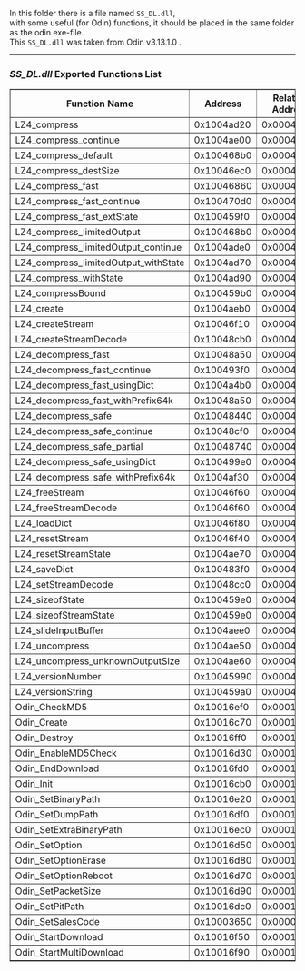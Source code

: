 In this folder there is a file named <code>SS_DL.dll</code>, <br/>
with some useful (for Odin) functions, it should be placed in the same folder as the odin exe-file.<br/>
This <code>SS_DL.dll</code> was taken from Odin v3.13.1.0 .

<hr/>

<h3><em>SS_DL.dll</em> Exported Functions List</h3>
<table border="1" cellpadding="3"><tr>
<th>Function Name
<th>Address
<th>Relative Address
<th>Ordinal
<tr><td nowrap>LZ4_compress<td nowrap>0x1004ad20<td nowrap>0x0004ad20<td nowrap>1 (0x1)
<tr><td nowrap>LZ4_compress_continue<td nowrap>0x1004ae00<td nowrap>0x0004ae00<td nowrap>3 (0x3)
<tr><td nowrap>LZ4_compress_default<td nowrap>0x100468b0<td nowrap>0x000468b0<td nowrap>4 (0x4)
<tr><td nowrap>LZ4_compress_destSize<td nowrap>0x10046ec0<td nowrap>0x00046ec0<td nowrap>5 (0x5)
<tr><td nowrap>LZ4_compress_fast<td nowrap>0x10046860<td nowrap>0x00046860<td nowrap>6 (0x6)
<tr><td nowrap>LZ4_compress_fast_continue<td nowrap>0x100470d0<td nowrap>0x000470d0<td nowrap>7 (0x7)
<tr><td nowrap>LZ4_compress_fast_extState<td nowrap>0x100459f0<td nowrap>0x000459f0<td nowrap>8 (0x8)
<tr><td nowrap>LZ4_compress_limitedOutput<td nowrap>0x100468b0<td nowrap>0x000468b0<td nowrap>9 (0x9)
<tr><td nowrap>LZ4_compress_limitedOutput_continue<td nowrap>0x1004ade0<td nowrap>0x0004ade0<td nowrap>10 (0xa)
<tr><td nowrap>LZ4_compress_limitedOutput_withState<td nowrap>0x1004ad70<td nowrap>0x0004ad70<td nowrap>11 (0xb)
<tr><td nowrap>LZ4_compress_withState<td nowrap>0x1004ad90<td nowrap>0x0004ad90<td nowrap>12 (0xc)
<tr><td nowrap>LZ4_compressBound<td nowrap>0x100459b0<td nowrap>0x000459b0<td nowrap>2 (0x2)
<tr><td nowrap>LZ4_create<td nowrap>0x1004aeb0<td nowrap>0x0004aeb0<td nowrap>13 (0xd)
<tr><td nowrap>LZ4_createStream<td nowrap>0x10046f10<td nowrap>0x00046f10<td nowrap>14 (0xe)
<tr><td nowrap>LZ4_createStreamDecode<td nowrap>0x10048cb0<td nowrap>0x00048cb0<td nowrap>15 (0xf)
<tr><td nowrap>LZ4_decompress_fast<td nowrap>0x10048a50<td nowrap>0x00048a50<td nowrap>16 (0x10)
<tr><td nowrap>LZ4_decompress_fast_continue<td nowrap>0x100493f0<td nowrap>0x000493f0<td nowrap>17 (0x11)
<tr><td nowrap>LZ4_decompress_fast_usingDict<td nowrap>0x1004a4b0<td nowrap>0x0004a4b0<td nowrap>18 (0x12)
<tr><td nowrap>LZ4_decompress_fast_withPrefix64k<td nowrap>0x10048a50<td nowrap>0x00048a50<td nowrap>19 (0x13)
<tr><td nowrap>LZ4_decompress_safe<td nowrap>0x10048440<td nowrap>0x00048440<td nowrap>20 (0x14)
<tr><td nowrap>LZ4_decompress_safe_continue<td nowrap>0x10048cf0<td nowrap>0x00048cf0<td nowrap>21 (0x15)
<tr><td nowrap>LZ4_decompress_safe_partial<td nowrap>0x10048740<td nowrap>0x00048740<td nowrap>22 (0x16)
<tr><td nowrap>LZ4_decompress_safe_usingDict<td nowrap>0x100499e0<td nowrap>0x000499e0<td nowrap>23 (0x17)
<tr><td nowrap>LZ4_decompress_safe_withPrefix64k<td nowrap>0x1004af30<td nowrap>0x0004af30<td nowrap>24 (0x18)
<tr><td nowrap>LZ4_freeStream<td nowrap>0x10046f60<td nowrap>0x00046f60<td nowrap>25 (0x19)
<tr><td nowrap>LZ4_freeStreamDecode<td nowrap>0x10046f60<td nowrap>0x00046f60<td nowrap>26 (0x1a)
<tr><td nowrap>LZ4_loadDict<td nowrap>0x10046f80<td nowrap>0x00046f80<td nowrap>27 (0x1b)
<tr><td nowrap>LZ4_resetStream<td nowrap>0x10046f40<td nowrap>0x00046f40<td nowrap>28 (0x1c)
<tr><td nowrap>LZ4_resetStreamState<td nowrap>0x1004ae70<td nowrap>0x0004ae70<td nowrap>29 (0x1d)
<tr><td nowrap>LZ4_saveDict<td nowrap>0x100483f0<td nowrap>0x000483f0<td nowrap>30 (0x1e)
<tr><td nowrap>LZ4_setStreamDecode<td nowrap>0x10048cc0<td nowrap>0x00048cc0<td nowrap>31 (0x1f)
<tr><td nowrap>LZ4_sizeofState<td nowrap>0x100459e0<td nowrap>0x000459e0<td nowrap>32 (0x20)
<tr><td nowrap>LZ4_sizeofStreamState<td nowrap>0x100459e0<td nowrap>0x000459e0<td nowrap>33 (0x21)
<tr><td nowrap>LZ4_slideInputBuffer<td nowrap>0x1004aee0<td nowrap>0x0004aee0<td nowrap>34 (0x22)
<tr><td nowrap>LZ4_uncompress<td nowrap>0x1004ae50<td nowrap>0x0004ae50<td nowrap>35 (0x23)
<tr><td nowrap>LZ4_uncompress_unknownOutputSize<td nowrap>0x1004ae60<td nowrap>0x0004ae60<td nowrap>36 (0x24)
<tr><td nowrap>LZ4_versionNumber<td nowrap>0x10045990<td nowrap>0x00045990<td nowrap>37 (0x25)
<tr><td nowrap>LZ4_versionString<td nowrap>0x100459a0<td nowrap>0x000459a0<td nowrap>38 (0x26)
<tr><td nowrap>Odin_CheckMD5<td nowrap>0x10016ef0<td nowrap>0x00016ef0<td nowrap>39 (0x27)
<tr><td nowrap>Odin_Create<td nowrap>0x10016c70<td nowrap>0x00016c70<td nowrap>40 (0x28)
<tr><td nowrap>Odin_Destroy<td nowrap>0x10016ff0<td nowrap>0x00016ff0<td nowrap>41 (0x29)
<tr><td nowrap>Odin_EnableMD5Check<td nowrap>0x10016d30<td nowrap>0x00016d30<td nowrap>42 (0x2a)
<tr><td nowrap>Odin_EndDownload<td nowrap>0x10016fd0<td nowrap>0x00016fd0<td nowrap>43 (0x2b)
<tr><td nowrap>Odin_Init<td nowrap>0x10016cb0<td nowrap>0x00016cb0<td nowrap>44 (0x2c)
<tr><td nowrap>Odin_SetBinaryPath<td nowrap>0x10016e20<td nowrap>0x00016e20<td nowrap>45 (0x2d)
<tr><td nowrap>Odin_SetDumpPath<td nowrap>0x10016df0<td nowrap>0x00016df0<td nowrap>46 (0x2e)
<tr><td nowrap>Odin_SetExtraBinaryPath<td nowrap>0x10016ec0<td nowrap>0x00016ec0<td nowrap>47 (0x2f)
<tr><td nowrap>Odin_SetOption<td nowrap>0x10016d50<td nowrap>0x00016d50<td nowrap>48 (0x30)
<tr><td nowrap>Odin_SetOptionErase<td nowrap>0x10016d80<td nowrap>0x00016d80<td nowrap>49 (0x31)
<tr><td nowrap>Odin_SetOptionReboot<td nowrap>0x10016d70<td nowrap>0x00016d70<td nowrap>50 (0x32)
<tr><td nowrap>Odin_SetPacketSize<td nowrap>0x10016d90<td nowrap>0x00016d90<td nowrap>51 (0x33)
<tr><td nowrap>Odin_SetPitPath<td nowrap>0x10016dc0<td nowrap>0x00016dc0<td nowrap>52 (0x34)
<tr><td nowrap>Odin_SetSalesCode<td nowrap>0x10003650<td nowrap>0x00003650<td nowrap>53 (0x35)
<tr><td nowrap>Odin_StartDownload<td nowrap>0x10016f50<td nowrap>0x00016f50<td nowrap>54 (0x36)
<tr><td nowrap>Odin_StartMultiDownload<td nowrap>0x10016f90<td nowrap>0x00016f90<td nowrap>55 (0x37)
</table>
